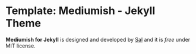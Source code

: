 # Template: Mediumish - Jekyll Theme

**Mediumish for Jekyll** is designed and developed by [Sal](https://github.com/wowthemesnet/mediumish-theme-jekyll) and it is *free* under MIT license.

